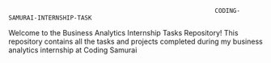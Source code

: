                                                              CODING-SAMURAI-INTERNSHIP-TASK

Welcome to the Business Analytics Internship Tasks Repository! This repository contains all the tasks and projects completed during my business analytics internship at Coding Samurai

